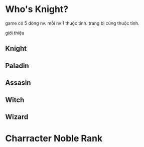 # Who's Knight?

game có 5 dòng nv. mỗi nv 1 thuộc tính. trang bị cùng thuộc tính.

giới thiệu 

## Knight

## Paladin

## Assasin

## Witch

## Wizard

# Charracter Noble Rank
